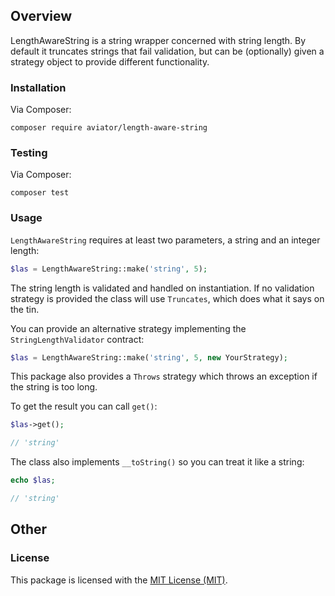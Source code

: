## Overview

LengthAwareString is a string wrapper concerned with string length. By default it truncates strings that fail validation, but can be (optionally) given a strategy object to provide different functionality. 

### Installation

Via Composer:

```
composer require aviator/length-aware-string
```

### Testing

Via Composer:

```
composer test
```

### Usage

`LengthAwareString` requires at least two parameters, a string and an integer length:

```php
$las = LengthAwareString::make('string', 5);
```

The string length is validated and handled on instantiation. If no validation strategy is provided the class will use `Truncates`, which does what it says on the tin.

You can provide an alternative strategy implementing the `StringLengthValidator` contract:

```php
$las = LengthAwareString::make('string', 5, new YourStrategy);
```

This package also provides a `Throws` strategy which throws an exception if the string is too long.

To get the result you can call `get()`:

```php
$las->get();

// 'string'
```

The class also implements `__toString()` so you can treat it like a string:

```php
echo $las;

// 'string'
```

## Other

### License

This package is licensed with the [MIT License (MIT)](LICENSE).

